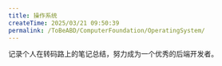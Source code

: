```yaml
---
title: 操作系统
createTime: 2025/03/21 09:50:39
permalink: /ToBeABD/ComputerFoundation/OperatingSystem/
---
```

记录个人在转码路上的笔记总结，努力成为一个优秀的后端开发者。
